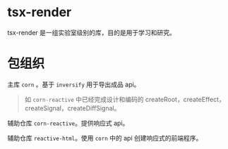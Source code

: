 # tsx-render

tsx-render 是一组实验室级别的库，目的是用于学习和研究。

# 包组织

主库 `corn` 。基于 `inversify` 用于导出成品 api。

> 如 `corn-reactive` 中已经完成设计和编码的 createRoot，createEffect，createSignal，createDiffSignal。

辅助仓库 `corn-reactive`。提供响应式 api。

辅助仓库 `reactive-html`。使用 `corn` 中的 api 创建响应式的前端程序。
